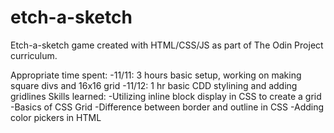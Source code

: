 # etch-a-sketch
Etch-a-sketch game created with HTML/CSS/JS as part of The Odin Project curriculum.

Appropriate time spent:
-11/11: 3 hours basic setup, working on making square divs and 16x16 grid
-11/12: 1 hr basic CDD stylining and adding gridlines
Skills learned: 
-Utilizing inline block display in CSS to create a grid
-Basics of CSS Grid 
-Difference between border and outline in CSS
-Adding color pickers in HTML